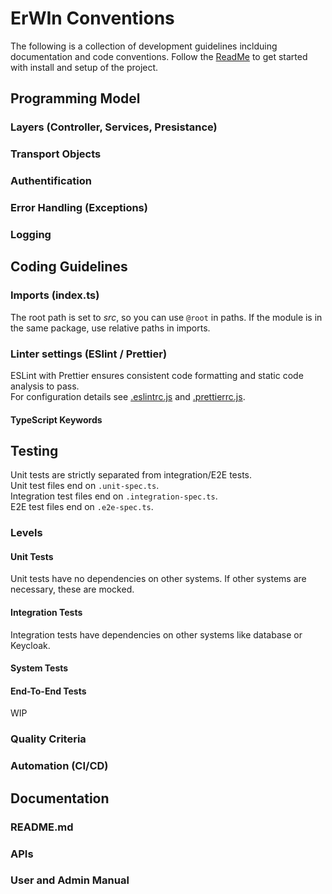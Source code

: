 # ErWIn Conventions

The following is a collection of development guidelines inclduing documentation and code conventions.
Follow the [ReadMe](../README.md) to get started with install and setup of the project.

## Programming Model

### Layers (Controller, Services, Presistance)

### Transport Objects

### Authentification

### Error Handling (Exceptions)

### Logging

## Coding Guidelines

### Imports (index.ts)

The root path is set to _src_, so you can use `@root` in paths. If the module is in the same package, use relative paths in imports.

### Linter settings (ESlint / Prettier)

ESLint with Prettier ensures consistent code formatting and static code analysis to pass.  
For configuration details see [.eslintrc.js](../.eslintrc.js) and [.prettierrc.js](../.prettierrc.js).

#### TypeScript Keywords

## Testing

Unit tests are strictly separated from integration/E2E tests.  
Unit test files end on `.unit-spec.ts`.  
Integration test files end on `.integration-spec.ts`.  
E2E test files end on `.e2e-spec.ts`.

### Levels

#### Unit Tests

Unit tests have no dependencies on other systems. If other systems are necessary, these are mocked.

#### Integration Tests

Integration tests have dependencies on other systems like database or Keycloak.

#### System Tests

#### End-To-End Tests

WIP

### Quality Criteria

### Automation (CI/CD)

## Documentation

### README.md

### APIs

### User and Admin Manual
